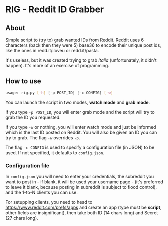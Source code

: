 # RIG - Reddit ID Grabber
## About
Simple script to (try to) grab wanted IDs from Reddit.
Reddit uses 6 characters (back then they were 5) base36 to encode their unique post ids, like the ones in redd.it/iloveu or redd.it/pasta.

It's useless, but it was created trying to grab _italia_ (unfortunately, it didn't happen). It's more of an exercise of programming.

## How to use

``` bash
usage: rig.py [-h] [-p POST_ID] [-c CONFIG] [-w]
```

You can launch the script in two modes, __watch mode__ and __grab mode__.

If you type `-p POST_ID`, you will enter grab mode and the script will try to grab the ID you requested.

If you type `-w` or nothing, you will enter watch mode and just be informed which is the last ID posted on Reddit. You will also be given an ID you can try to grab.
The flag `-w` overrides `-p`.

The flag `-c CONFIG` is used to specify a configuration file (in JSON) to be used. If not specified, it defaults to `config.json`.

### Configuration file
In `config.json` you will need to enter your credentials, the subreddit you want to post in - if blank, it will be used your username page - (it's preferred to leave it blank, because posting in subreddit is subject to flood control), and the 1-to-N clients you can use.

For setupping clients, you need to head to https://www.reddit.com/prefs/apps and create an app (type must be __script__, other fields are insignificant), then take both ID (14 chars long) and Secret (27 chars long).

